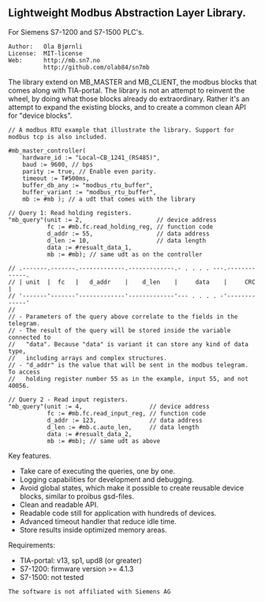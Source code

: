 Lightweight Modbus Abstraction Layer Library.
---------------------------------------------
For Siemens S7-1200 and S7-1500 PLC's.

```
Author:   Ola Bjørnli
License:  MIT-license
Web:      http://mb.sn7.no
          http://github.com/olab84/sn7mb
```

The library extend on MB_MASTER and MB_CLIENT, the modbus blocks that comes along with 
TIA-portal. The library is not an attempt to reinvent the wheel, by doing what those 
blocks already do extraordinary. Rather it's an attempt to expand the existing blocks,
and to create a common clean API for "device blocks".

```
// A modbus RTU example that illustrate the library. Support for modbus tcp is also included.

#mb_master_controller(
    hardware_id := "Local~CB_1241_(RS485)", 
    baud := 9600, // bps
    parity := true, // Enable even parity.
    timeout := T#500ms,   
    buffer_db_any := "modbus_rtu_buffer",  
    buffer_variant := "modbus_rtu_buffer",  
    mb := #mb ); // a udt that comes with the library

// Query 1: Read holding registers.
"mb_query"(unit := 2,                     // device address
           fc := #mb.fc.read_holding_reg, // function code
           d_addr := 55,                  // data address
           d_len := 10,                   // data length
           data := #resualt_data_1,
           mb := #mb); // same udt as on the controller
            
// .-------.-------.-------------.-------------.- . . . . ---.-------------.		   
// | unit  |  fc   |   d_addr    |    d_len    |     data    |     CRC     |
// '-------'-------'-------------'-------------'--- . . . . -'-------------'		   
//
// - Parameters of the query above correlate to the fields in the telegram.  
// - The result of the query will be stored inside the variable connected to 
//   "data". Because "data" is variant it can store any kind of data type, 
//   including arrays and complex structures. 
// - "d_addr" is the value that will be sent in the modbus telegram. To access 
//   holding register number 55 as in the example, input 55, and not 40056. 

// Query 2 - Read input registers.
"mb_query"(unit := 4,                   // device address
           fc := #mb.fc.read_input_reg, // function code
           d_addr := 123,               // data address
           d_len := #mb.c.auto_len,     // data length
           data := #resualt_data_2,
           mb := #mb); // same udt as above		  
```

Key features.
 - Take care of executing the queries, one by one.
 - Logging capabilities for development and debugging.
 - Avoid global states, which make it possible to create reusable 
   device blocks, similar to proibus gsd-files. 
 - Clean and readable API.  
 - Readable code still for application with hundreds of devices.
 - Advanced timeout handler that reduce idle time.  
 - Store results inside optimized memory areas.
   
Requirements:
 - TIA-portal: v13, sp1, upd8 (or greater)
 - S7-1200: firmware version >= 4.1.3
 - S7-1500: not tested
 
```
The software is not affiliated with Siemens AG
```  